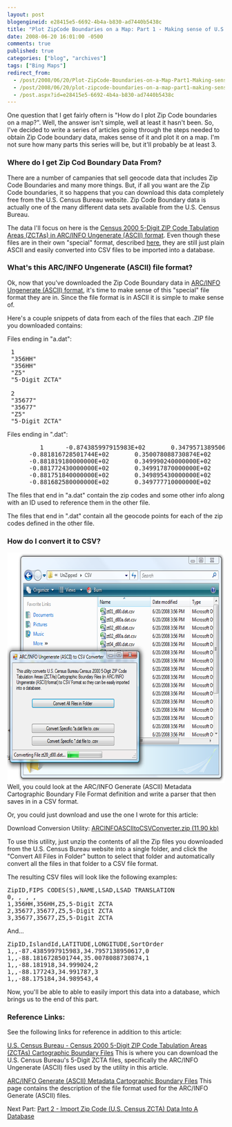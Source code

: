 ```yaml
---
layout: post
blogengineid: e28415e5-6692-4b4a-b830-ad7440b5438c
title: "Plot ZipCode Boundaries on a Map: Part 1 - Making sense of U.S. Census ZCTA ARC/INFO Ungenerate (ASCII) files"
date: 2008-06-20 16:01:00 -0500
comments: true
published: true
categories: ["blog", "archives"]
tags: ["Bing Maps"]
redirect_from: 
  - /post/2008/06/20/Plot-ZipCode-Boundaries-on-a-Map-Part1-Making-sense-of-US-Census-ZCTA-ARCINFO-Ungenerate-ASCII-files
  - /post/2008/06/20/plot-zipcode-boundaries-on-a-map-part1-making-sense-of-us-census-zcta-arcinfo-ungenerate-ascii-files
  - /post.aspx?id=e28415e5-6692-4b4a-b830-ad7440b5438c
---
```

<!-- more -->

One question that I get fairly oftern is "How do I plot Zip Code boundaries on a map?". Well, the answer isn't simple, well at least it hasn't been. So, I've decided to write a series of articles going through the steps needed to obtain Zip Code boundary data, makes sense of it and plot it on a map. I'm not sure how many parts this series will be, but it'll probably be at least 3.
<h3>Where do I get Zip Cod Boundary Data From?</h3>

There are a number of campanies that sell geocode data that includes Zip Code Boundaries and many more things. But, if all you want are the Zip Code boundaries, it so happens that you can download this data completely free from the U.S. Census Bureau website. Zip Code Boundary data is actually one of the many different data sets available from the U.S. Census Bureau.

The data I'll focus on here is the <a href="http://www.census.gov/geo/www/cob/z52000.html">Census 2000 5-Digit ZIP Code Tabulation Areas (ZCTAs) in ARC/INFO Ungenerate (ASCII) format</a>. Even though these files are in their own "special" format, described <a href="http://www.census.gov/geo/www/cob/ascii_info.html">here</a>, they are still just plain ASCII and easily converted into CSV files to be imported into a database.
<h3>What's this ARC/INFO Ungenerate (ASCII) file format?</h3>

Ok, now that you've downloaded the Zip Code Boundary data in <a href="http://www.census.gov/geo/www/cob/ascii_info.html">ARC/INFO Ungenerate (ASCII) format</a>, it's time to make sense of this "special" file format they are in. Since the file format is in ASCII it is simple to make sense of.

Here's a couple snippets of data from each of the files that each .ZIP file you downloaded contains:

Files ending in "a.dat": 
<pre class="brush: plain; first-line: 1; tab-size: 4; toolbar: false; "> 1
 "356HH"
 "356HH"
 "Z5"
 "5-Digit ZCTA"
 
 2
 "35677"
 "35677"
 "Z5"
 "5-Digit ZCTA"</pre>

Files ending in ".dat":
<pre class="brush: plain; first-line: 1; tab-size: 4; toolbar: false; ">         1      -0.874385997915983E+02       0.347957138950617E+02
      -0.881816728501744E+02       0.350078088730874E+02
      -0.881819180000000E+02       0.349990240000000E+02
      -0.881772430000000E+02       0.349917870000000E+02
      -0.881751840000000E+02       0.349895430000000E+02
      -0.881682580000000E+02       0.349777710000000E+02</pre>

The files that end in "a.dat" contain the zip codes and some other info along with an ID used to reference them in the other file.

The files that end in ".dat" contain all the geocode points for each of the zip codes defined in the other file.
<h3>How do I convert it to CSV?</h3>

<img src="/files/ARCINFOASCIItoCSVConverter_Screenshot.png" alt="" width="660" height="534" align="right" />Well, you could look at the ARC/INFO Generate (ASCII) Metadata Cartographic Boundary File Format definition and write a parser that then saves in in a CSV format.

Or, you could just download and use the one I wrote for this article:

Download Conversion Utility: <a href="/files/ARCINFOASCIItoCSVConverter.zip" rel="enclosure">ARCINFOASCIItoCSVConverter.zip (11.90 kb)</a>

To use this utility, just unzip the contents of all the Zip files you downloaded from the U.S. Census Bureau website into a single folder, and click the "Convert All Files in Folder" button to select that folder and automatically convert all the files in that folder to a CSV file format.

The resulting CSV files will look like the following examples:
<pre class="brush: plain; first-line: 1; tab-size: 4; toolbar: false; ">ZipID,FIPS CODES(S),NAME,LSAD,LSAD TRANSLATION
0, , , ,
1,356HH,356HH,Z5,5-Digit ZCTA
2,35677,35677,Z5,5-Digit ZCTA
3,35677,35677,Z5,5-Digit ZCTA</pre>

And...
<pre class="brush: plain; first-line: 1; tab-size: 4; toolbar: false; ">ZipID,IslandId,LATITUDE,LONGITUDE,SortOrder
1,,-87.4385997915983,34.7957138950617,0
1,,-88.1816728501744,35.0078088730874,1
1,,-88.181918,34.999024,2
1,,-88.177243,34.991787,3
1,,-88.175184,34.989543,4</pre>

Now, you'll be able to able to easily import this data into a database, which brings us to the end of this part.
<h3>Reference Links:</h3>

See the following links for reference in addition to this article:

<a href="http://www.census.gov/geo/www/cob/z52000.html">U.S. Census Bureau - Census 2000 5-Digit ZIP Code Tabulation Areas (ZCTAs) Cartographic Boundary Files</a> 
 This is where you can download the U.S. Census Bureau's 5-Digit ZCTA files, specifically the ARC/INFO Ungenerate (ASCII) files used by the utility in this article.

<a href="http://www.census.gov/geo/www/cob/ascii_info.html">ARC/INFO Generate (ASCII) Metadata Cartographic Boundary Files</a>
 This page contains the description of the file format used for the ARC/INFO Generate (ASCII) files.

 

Next Part: <a href="/post/2008/06/Plot-ZipCode-Boundaries-on-a-Map-Part-2-Import-Zip-Code-US-Census-ZCTA-Data-Into-A-Database.aspx">Part 2 - Import Zip Code (U.S. Census ZCTA) Data Into A Database</a>

